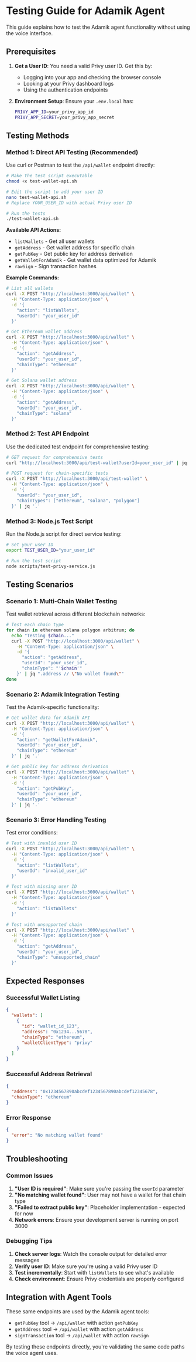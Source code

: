 # Testing Guide for Adamik Agent

This guide explains how to test the Adamik agent functionality without using the voice interface.

## Prerequisites

1. **Get a User ID**: You need a valid Privy user ID. Get this by:

   - Logging into your app and checking the browser console
   - Looking at your Privy dashboard logs
   - Using the authentication endpoints

2. **Environment Setup**: Ensure your `.env.local` has:
   ```bash
   PRIVY_APP_ID=your_privy_app_id
   PRIVY_APP_SECRET=your_privy_app_secret
   ```

## Testing Methods

### Method 1: Direct API Testing (Recommended)

Use curl or Postman to test the `/api/wallet` endpoint directly:

```bash
# Make the test script executable
chmod +x test-wallet-api.sh

# Edit the script to add your user ID
nano test-wallet-api.sh
# Replace YOUR_USER_ID with actual Privy user ID

# Run the tests
./test-wallet-api.sh
```

**Available API Actions:**

- `listWallets` - Get all user wallets
- `getAddress` - Get wallet address for specific chain
- `getPubKey` - Get public key for address derivation
- `getWalletForAdamik` - Get wallet data optimized for Adamik
- `rawSign` - Sign transaction hashes

**Example Commands:**

```bash
# List all wallets
curl -X POST "http://localhost:3000/api/wallet" \
  -H "Content-Type: application/json" \
  -d '{
    "action": "listWallets",
    "userId": "your_user_id"
  }'

# Get Ethereum wallet address
curl -X POST "http://localhost:3000/api/wallet" \
  -H "Content-Type: application/json" \
  -d '{
    "action": "getAddress",
    "userId": "your_user_id",
    "chainType": "ethereum"
  }'

# Get Solana wallet address
curl -X POST "http://localhost:3000/api/wallet" \
  -H "Content-Type: application/json" \
  -d '{
    "action": "getAddress",
    "userId": "your_user_id",
    "chainType": "solana"
  }'
```

### Method 2: Test API Endpoint

Use the dedicated test endpoint for comprehensive testing:

```bash
# GET request for comprehensive tests
curl "http://localhost:3000/api/test-wallet?userId=your_user_id" | jq '.'

# POST request for chain-specific tests
curl -X POST "http://localhost:3000/api/test-wallet" \
  -H "Content-Type: application/json" \
  -d '{
    "userId": "your_user_id",
    "chainTypes": ["ethereum", "solana", "polygon"]
  }' | jq '.'
```

### Method 3: Node.js Test Script

Run the Node.js script for direct service testing:

```bash
# Set your user ID
export TEST_USER_ID="your_user_id"

# Run the test script
node scripts/test-privy-service.js
```

## Testing Scenarios

### Scenario 1: Multi-Chain Wallet Testing

Test wallet retrieval across different blockchain networks:

```bash
# Test each chain type
for chain in ethereum solana polygon arbitrum; do
  echo "Testing $chain..."
  curl -X POST "http://localhost:3000/api/wallet" \
    -H "Content-Type: application/json" \
    -d '{
      "action": "getAddress",
      "userId": "your_user_id",
      "chainType": "'$chain'"
    }' | jq ".address // \"No wallet found\""
done
```

### Scenario 2: Adamik Integration Testing

Test the Adamik-specific functionality:

```bash
# Get wallet data for Adamik API
curl -X POST "http://localhost:3000/api/wallet" \
  -H "Content-Type: application/json" \
  -d '{
    "action": "getWalletForAdamik",
    "userId": "your_user_id",
    "chainType": "ethereum"
  }' | jq '.'

# Get public key for address derivation
curl -X POST "http://localhost:3000/api/wallet" \
  -H "Content-Type: application/json" \
  -d '{
    "action": "getPubKey",
    "userId": "your_user_id",
    "chainType": "ethereum"
  }' | jq '.'
```

### Scenario 3: Error Handling Testing

Test error conditions:

```bash
# Test with invalid user ID
curl -X POST "http://localhost:3000/api/wallet" \
  -H "Content-Type: application/json" \
  -d '{
    "action": "listWallets",
    "userId": "invalid_user_id"
  }'

# Test with missing user ID
curl -X POST "http://localhost:3000/api/wallet" \
  -H "Content-Type: application/json" \
  -d '{
    "action": "listWallets"
  }'

# Test with unsupported chain
curl -X POST "http://localhost:3000/api/wallet" \
  -H "Content-Type: application/json" \
  -d '{
    "action": "getAddress",
    "userId": "your_user_id",
    "chainType": "unsupported_chain"
  }'
```

## Expected Responses

### Successful Wallet Listing

```json
{
  "wallets": [
    {
      "id": "wallet_id_123",
      "address": "0x1234...5678",
      "chainType": "ethereum",
      "walletClientType": "privy"
    }
  ]
}
```

### Successful Address Retrieval

```json
{
  "address": "0x1234567890abcdef1234567890abcdef12345678",
  "chainType": "ethereum"
}
```

### Error Response

```json
{
  "error": "No matching wallet found"
}
```

## Troubleshooting

### Common Issues

1. **"User ID is required"**: Make sure you're passing the `userId` parameter
2. **"No matching wallet found"**: User may not have a wallet for that chain type
3. **"Failed to extract public key"**: Placeholder implementation - expected for now
4. **Network errors**: Ensure your development server is running on port 3000

### Debugging Tips

1. **Check server logs**: Watch the console output for detailed error messages
2. **Verify user ID**: Make sure you're using a valid Privy user ID
3. **Test incrementally**: Start with `listWallets` to see what's available
4. **Check environment**: Ensure Privy credentials are properly configured

## Integration with Agent Tools

These same endpoints are used by the Adamik agent tools:

- `getPubKey` tool → `/api/wallet` with action `getPubKey`
- `getAddress` tool → `/api/wallet` with action `getAddress`
- `signTransaction` tool → `/api/wallet` with action `rawSign`

By testing these endpoints directly, you're validating the same code paths the voice agent uses.
